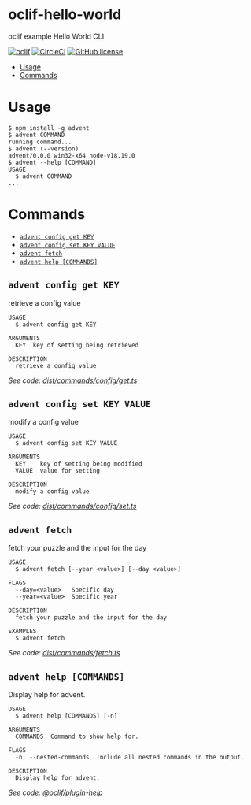 oclif-hello-world
=================

oclif example Hello World CLI

[![oclif](https://img.shields.io/badge/cli-oclif-brightgreen.svg)](https://oclif.io)
[![CircleCI](https://circleci.com/gh/oclif/hello-world/tree/main.svg?style=shield)](https://circleci.com/gh/oclif/hello-world/tree/main)
[![GitHub license](https://img.shields.io/github/license/oclif/hello-world)](https://github.com/oclif/hello-world/blob/main/LICENSE)

<!-- toc -->
* [Usage](#usage)
* [Commands](#commands)
<!-- tocstop -->
# Usage
<!-- usage -->
```sh-session
$ npm install -g advent
$ advent COMMAND
running command...
$ advent (--version)
advent/0.0.0 win32-x64 node-v18.19.0
$ advent --help [COMMAND]
USAGE
  $ advent COMMAND
...
```
<!-- usagestop -->
# Commands
<!-- commands -->
* [`advent config get KEY`](#advent-config-get-key)
* [`advent config set KEY VALUE`](#advent-config-set-key-value)
* [`advent fetch`](#advent-fetch)
* [`advent help [COMMANDS]`](#advent-help-commands)

## `advent config get KEY`

retrieve a config value

```
USAGE
  $ advent config get KEY

ARGUMENTS
  KEY  key of setting being retrieved

DESCRIPTION
  retrieve a config value
```

_See code: [dist/commands/config/get.ts](https://github.com/bamblack/advent/blob/v0.0.0/dist/commands/config/get.ts)_

## `advent config set KEY VALUE`

modify a config value

```
USAGE
  $ advent config set KEY VALUE

ARGUMENTS
  KEY    key of setting being modified
  VALUE  value for setting

DESCRIPTION
  modify a config value
```

_See code: [dist/commands/config/set.ts](https://github.com/bamblack/advent/blob/v0.0.0/dist/commands/config/set.ts)_

## `advent fetch`

fetch your puzzle and the input for the day

```
USAGE
  $ advent fetch [--year <value>] [--day <value>]

FLAGS
  --day=<value>   Specific day
  --year=<value>  Specific year

DESCRIPTION
  fetch your puzzle and the input for the day

EXAMPLES
  $ advent fetch
```

_See code: [dist/commands/fetch.ts](https://github.com/bamblack/advent/blob/v0.0.0/dist/commands/fetch.ts)_

## `advent help [COMMANDS]`

Display help for advent.

```
USAGE
  $ advent help [COMMANDS] [-n]

ARGUMENTS
  COMMANDS  Command to show help for.

FLAGS
  -n, --nested-commands  Include all nested commands in the output.

DESCRIPTION
  Display help for advent.
```

_See code: [@oclif/plugin-help](https://github.com/oclif/plugin-help/blob/v6.0.7/lib/commands/help.ts)_
<!-- commandsstop -->
